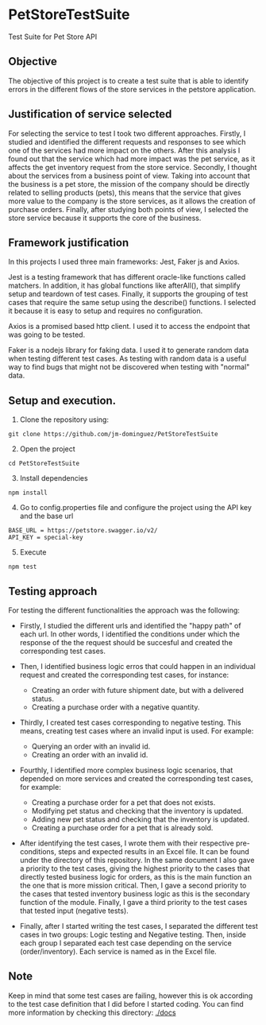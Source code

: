 # PetStoreTestSuite
Test Suite for Pet Store API

## Objective
The objective of this project is to create a test suite that is able to identify errors in the different flows of
the store services in the petstore application.

## Justification of service selected
For selecting the service to test I took two different approaches. Firstly, I studied and identified the different 
requests and responses to see which one of the services had more impact on the others. After this analysis I found out
that the service which had more impact was the pet service, as it affects the get inventory request from the store service.
Secondly, I thought about the services from a business point of view. Taking into account that the business is a pet store, the
mission of the company should be directly related to selling products (pets), this means that the service that gives more value to the company is the store services, as it allows the creation of purchase orders. Finally, after studying both points of view, I selected the store service because it supports the core of the business.

## Framework justification
In this projects I used three main frameworks: Jest, Faker js and Axios. 

Jest is a testing framework that has different oracle-like functions called matchers. In addition, it has global functions like afterAll(), that simplify setup and teardown of test cases. Finally, it supports the grouping of test cases that require the same setup using the describe() functions. I selected it because it is easy to setup and requires no configuration.

Axios is a promised based http client. I used it to access the endpoint that was going to be tested.

Faker is a nodejs library for faking data. I used it to generate random data when testing different test cases. As testing with random data is a useful way to find bugs that might not be discovered when testing with "normal" data.

## Setup and execution.

1. Clone the repository using:
```
git clone https://github.com/jm-dominguez/PetStoreTestSuite
```
2. Open the project
```
cd PetStoreTestSuite
```
3. Install dependencies
```
npm install
```
4. Go to config.properties file and configure the project using the API key and the base url
```
BASE_URL = https://petstore.swagger.io/v2/
API_KEY = special-key

```
5. Execute
```
npm test
```

## Testing approach

For testing the different functionalities the approach was the following:

- Firstly, I studied the different urls and identified the "happy path" of each url. In other words, I identified the conditions under which the response of the the request should be succesful and created the corresponding test cases.

- Then, I identified business logic erros that could happen in an individual request and created the corresponding test cases, for instance: 
    - Creating an order with future shipment date, but with a delivered status.
    - Creating a purchase order with a negative quantity.

- Thirdly, I created test cases corresponding to negative testing. This means,  creating test cases where an invalid input is used. For example: 
    - Querying an order with an invalid id.
    - Creating an order with an invalid id.

- Fourthly, I identified more complex business logic scenarios, that depended on more services and created the corresponding test cases, for example:
    - Creating a purchase order for a pet that does not exists.
    - Modifying pet status and checking that the inventory is updated.
    - Adding new pet status and checking that the inventory is updated.
    - Creating a purchase order for a pet that is already sold.

- After identifying the test cases, I wrote them with their respective pre-conditions, steps and expected results in an Excel file. It can be found under the directory of this repository. In the same document I also gave a priority to the test cases, giving the highest priority to the cases that directly tested business logic for orders, as this is the main function an the one that is more mission critical. Then, I gave a second priority to the cases that tested inventory business logic as this is the secondary function of the module. Finally, I gave a third priority to the test cases that tested input (negative tests). 


- Finally, after I started writing the test cases, I separated the different test cases in two groups: Logic testing and Negative testing. Then, inside each group I separated each test case depending on the service (order/inventory). Each service is named as in the Excel file.

## Note

Keep in mind that some test cases are failing, however this is ok according to the test case definition that I did before I started coding. You can find more information by checking this directory: [./docs](https://github.com/jm-dominguez/PetStoreTestSuite/tree/master/docs)